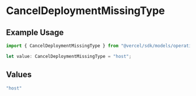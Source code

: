 # CancelDeploymentMissingType

## Example Usage

```typescript
import { CancelDeploymentMissingType } from "@vercel/sdk/models/operations/canceldeployment.js";

let value: CancelDeploymentMissingType = "host";
```

## Values

```typescript
"host"
```